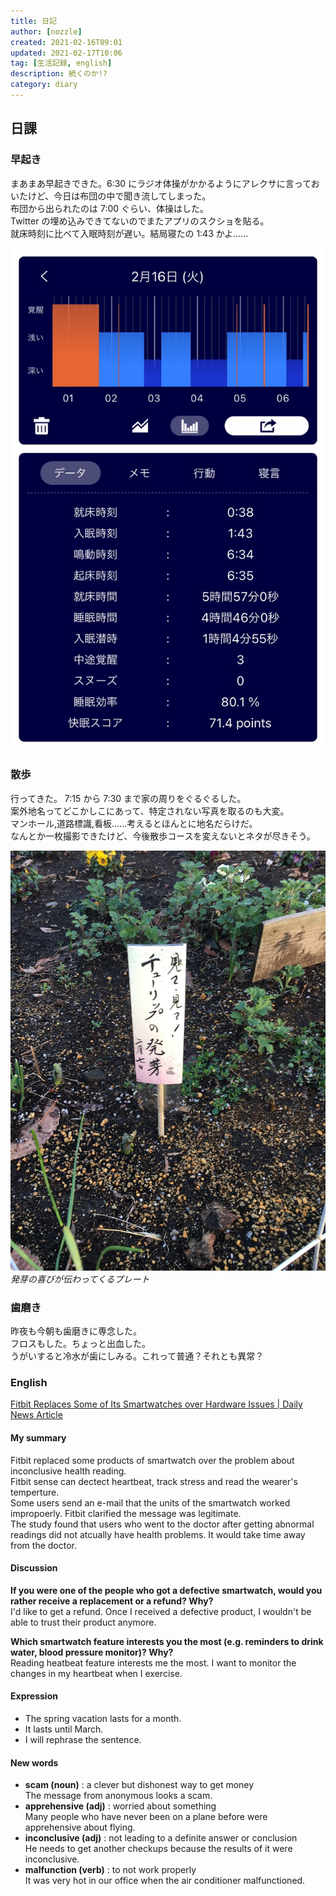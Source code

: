 ```yaml
---
title: 日記
author: [nozzle]
created: 2021-02-16T09:01
updated: 2021-02-17T10:06
tag: [生活記録, english]
description: 続くのか!?
category: diary
---
```


## 日課

### 早起き

まあまあ早起きできた。6:30 にラジオ体操がかかるようにアレクサに言っておいたけど、今日は布団の中で聞き流してしまった。  
布団から出られたのは 7:00 ぐらい、体操はした。  
Twitter の埋め込みできてないのでまたアプリのスクショを貼る。  
就床時刻に比べて入眠時刻が遅い。結局寝たの 1:43 かよ......

![](./IMG_20210216_090311.JPG)

### 散歩

行ってきた。
7:15 から 7:30 まで家の周りをぐるぐるした。  
案外地名ってどこかしこにあって、特定されない写真を取るのも大変。  
マンホール,道路標識,看板......考えるとほんとに地名だらけだ。  
なんとか一枚撮影できたけど、今後散歩コースを変えないとネタが尽きそう。

![](./IMG_20210216_072742.JPG)
_発芽の喜びが伝わってくるプレート_

### 歯磨き

昨夜も今朝も歯磨きに専念した。  
フロスもした。ちょっと出血した。  
うがいすると冷水が歯にしみる。これって普通？それとも異常？

### English

[Fitbit Replaces Some of Its Smartwatches over Hardware Issues | Daily News Article](https://www.rarejob.com/dna/2021/02/16/fitbit-replaces-some-of-its-smartwatches-over-hardware-issues/)

#### My summary

Fitbit replaced some products of smartwatch over the problem about inconclusive health reading.  
Fitbit sense can dectect heartbeat, track stress and read the wearer's temperture.  
Some users send an e-mail that the units of the smartwatch worked impropoerly. Fitbit clarified the message was legitimate.  
The study found that users who went to the doctor after getting abnormal readings did not atcually have health problems. It would take time away from the doctor.

#### Discussion

**If you were one of the people who got a defective smartwatch, would you rather receive a replacement or a refund? Why?**  
I'd like to get a refund. Once I received a defective product, I wouldn't be able to trust their product anymore.

**Which smartwatch feature interests you the most (e.g. reminders to drink water, blood pressure monitor)? Why?**  
Reading heatbeat feature interests me the most. I want to monitor the changes in my heartbeat when I exercise.

#### Expression

- The spring vacation lasts for a month.
- It lasts until March.
- I will rephrase the sentence.

#### New words

- **scam (noun)** : a clever but dishonest way to get money  
  The message from anonymous looks a scam.
- **apprehensive (adj)** : worried about something  
  Many people who have never been on a plane before were apprehensive about flying.
- **inconclusive (adj)** : not leading to a definite answer or conclusion  
  He needs to get another checkups because the results of it were inconclusive.
- **malfunction (verb)** : to not work properly  
  It was very hot in our office when the air conditioner malfunctioned.
